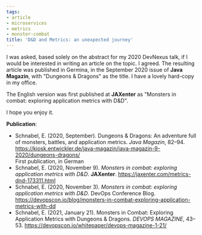 ```yaml
---
tags:
- article
- microservices
- metrics
- monster-combat
title: 'D&D and Metrics: an unexpected journey'
---
```


I was asked, based solely on the abstract for my 2020 DevNexus talk, if I would be interested in writing an article on the topic. I agreed. The resulting article was published in Germina, in the September 2020 issue of **Java Magazin**, with "Dungeons & Dragons" as the title. I have a lovely hard-copy in my office.

The English version was first published at **JAXenter** as "Monsters in combat: exploring application metrics with D&D".

I hope you enjoy it.

**Publication**:

* Schnabel, E. (2020, September). Dungeons & Dragons: An adventure full of monsters, battles, and application metrics. _Java Magazin_, 82–94. https://kiosk.entwickler.de/java-magazin/java-magazin-9-2020/dungeons-dragons/  
First publication, in German
* Schnabel, E. (2020, November 9). _Monsters in combat: exploring application metrics with D&D_. **JAXenter**. https://jaxenter.com/metrics-dnd-173311.html
* Schnabel, E. (2020, November 3). _Monsters in combat: exploring application metrics with D&D_. DevOps Conference Blog. https://devopscon.io/blog/monsters-in-combat-exploring-application-metrics-with-dd
* Schnabel, E. (2021, January 21). Monsters in Combat: Exploring Application Metrics with Dungeons & Dragons. _DEVOPS MAGAZINE_, 43–53. https://devopscon.io/whitepaper/devops-magazine-1-21/